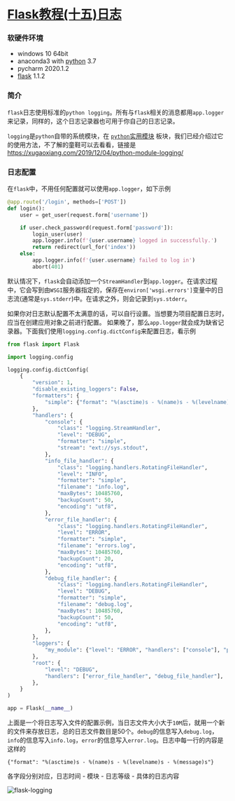 # [Flask教程(十五)日志](https://xugaoxiang.com/2020/08/25/flask-15-logging/)

### 软硬件环境

- windows 10 64bit
- anaconda3 with [python](https://xugaoxiang.com/tag/python/) 3.7
- pycharm 2020.1.2
- [flask](https://xugaoxiang.com/tag/flask/) 1.1.2

### 简介

`flask`日志使用标准的`python logging`。所有与`flask`相关的消息都用`app.logger`来记录，同样的，这个日志记录器也可用于你自己的日志记录。

`logging`是`python`自带的系统模块，在 [`python`实用模块](https://xugaoxiang.com/category/python编程/python实用模块/) 板块，我们已经介绍过它的使用方法，不了解的童鞋可以去看看，链接是 https://xugaoxiang.com/2019/12/04/python-module-logging/

### 日志配置

在`flask`中，不用任何配置就可以使用`app.logger`，如下示例

```python
@app.route('/login', methods=['POST'])
def login():
    user = get_user(request.form['username'])

    if user.check_password(request.form['password']):
        login_user(user)
        app.logger.info(f'{user.username} logged in successfully.')
        return redirect(url_for('index'))
    else:
        app.logger.info(f'{user.username} failed to log in')
        abort(401)
```

默认情况下，`flask`会自动添加一个`StreamHandler`到`app.logger`。在请求过程中，它会写到由`WSGI`服务器指定的，保存在`environ['wsgi.errors']`变量中的日志流(通常是`sys.stderr`)中。在请求之外，则会记录到`sys.stderr`。

如果你对日志默认配置不太满意的话，可以自行设置。当想要为项目配置日志时，应当在创建应用对象之前进行配置。 如果晚了，那么`app.logger`就会成为缺省记录器。下面我们使用`logging.config.dictConfig`来配置日志，看示例

```python
from flask import Flask

import logging.config

logging.config.dictConfig(
    {
        "version": 1,
        "disable_existing_loggers": False,
        "formatters": {
            "simple": {"format": "%(asctime)s - %(name)s - %(levelname)s - %(message)s"}
        },
        "handlers": {
            "console": {
                "class": "logging.StreamHandler",
                "level": "DEBUG",
                "formatter": "simple",
                "stream": "ext://sys.stdout",
            },
            "info_file_handler": {
                "class": "logging.handlers.RotatingFileHandler",
                "level": "INFO",
                "formatter": "simple",
                "filename": "info.log",
                "maxBytes": 10485760,
                "backupCount": 50,
                "encoding": "utf8",
            },
            "error_file_handler": {
                "class": "logging.handlers.RotatingFileHandler",
                "level": "ERROR",
                "formatter": "simple",
                "filename": "errors.log",
                "maxBytes": 10485760,
                "backupCount": 20,
                "encoding": "utf8",
            },
            "debug_file_handler": {
                "class": "logging.handlers.RotatingFileHandler",
                "level": "DEBUG",
                "formatter": "simple",
                "filename": "debug.log",
                "maxBytes": 10485760,
                "backupCount": 50,
                "encoding": "utf8",
            },
        },
        "loggers": {
            "my_module": {"level": "ERROR", "handlers": ["console"], "propagate": "no"}
        },
        "root": {
            "level": "DEBUG",
            "handlers": ["error_file_handler", "debug_file_handler"],
        },
    }
)

app = Flask(__name__)
```

上面是一个将日志写入文件的配置示例，当日志文件大小大于`10M`后，就用一个新的文件来存放日志，总的日志文件数目是50个。`debug`的信息写入`debug.log`，`info`的信息写入`info.log`，`error`的信息写入`error.log`。日志中每一行的内容是这样的

```
{"format": "%(asctime)s - %(name)s - %(levelname)s - %(message)s"}
```

各字段分别对应，日志时间 - 模块 - 日志等级 - 具体的日志内容

![flask-logging](https://image.xugaoxiang.com/imgs/2020/08/9f543f9cec8b662a.png)